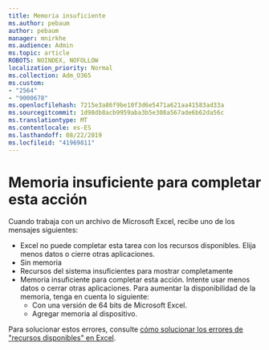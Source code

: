 ```yaml
---
title: Memoria insuficiente
ms.author: pebaum
author: pebaum
manager: mnirkhe
ms.audience: Admin
ms.topic: article
ROBOTS: NOINDEX, NOFOLLOW
localization_priority: Normal
ms.collection: Adm_O365
ms.custom:
- "2564"
- "9000678"
ms.openlocfilehash: 7215e3a86f9be10f3d6e5471a621aa41583ad33a
ms.sourcegitcommit: 1d98db8acb9959aba3b5e308a567ade6b62da56c
ms.translationtype: MT
ms.contentlocale: es-ES
ms.lasthandoff: 08/22/2019
ms.locfileid: "41969811"
---
```

# <a name="there-isnt-enough-memory-to-complete-this-action"></a>Memoria insuficiente para completar esta acción

Cuando trabaja con un archivo de Microsoft Excel, recibe uno de los mensajes siguientes:

- Excel no puede completar esta tarea con los recursos disponibles. Elija menos datos o cierre otras aplicaciones.
- Sin memoria
- Recursos del sistema insuficientes para mostrar completamente
- Memoria insuficiente para completar esta acción. Intente usar menos datos o cerrar otras aplicaciones. Para aumentar la disponibilidad de la memoria, tenga en cuenta lo siguiente: 
    - Con una versión de 64 bits de Microsoft Excel.
    - Agregar memoria al dispositivo.

Para solucionar estos errores, consulte [cómo solucionar los errores de "recursos disponibles" en Excel](https://docs.microsoft.com/office/troubleshoot/excel/available-resources-errors).